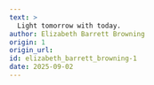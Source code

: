 ```yaml
---
text: >
  Light tomorrow with today.
author: Elizabeth Barrett Browning
origin: 1
origin_url:
id: elizabeth_barrett_browning-1
date: 2025-09-02 
---
```

